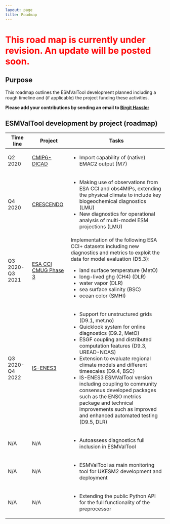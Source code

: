 ```yaml
---
layout: page
title: Roadmap
---
```


<h1 style="color:red">This road map is currently under revision. An update will be posted soon.</h1>

## Purpose

This roadmap outlines the ESMValTool development planned including a rough
timeline and (if applicable) the project funding these activities.

**Please add your contributions by sending an email to <a href="javascript:mail('birgit.hassler','dlr.de')">Birgit Hassler</a>**

## ESMValTool development by project (roadmap)

<table>
<thead>
<tr>
<th>Time line</th>
<th>Project</th>
<th>Tasks</th>
</tr>
</thead>
<tbody>
  <tr>
  <td>Q2 2020</td>
  <td>
  <a href="https://c6de.dkrz.de/de-dicad.html">CMIP6-DICAD</a>
  </td>
  <td>
  <ul>
  <li>Import capability of (native) EMAC2 output (M7)</li>
  </ul>
  </td>
  </tr>
  <tr>
  <td>Q4 2020</td>
  <td>
  <a href="https://ukesm.ac.uk/crescendo/">CRESCENDO</a>
  </td>
  <td>
  <ul>
    <li>Making use of observations from ESA CCI and
    obs4MIPs, extending the physical climate to
    include key biogeochemical diagnostics
    (LMU)</li>
  <li>New diagnostics for operational analysis of
  multi-model ESM projections (LMU)</li>
  </ul>
  </td>
  </tr>
  <tr>
  <td>Q3 2020-Q3 2021</td>
  <td>
  <a href="https://climate.esa.int/en/projects/cmug/">ESA CCI CMUG Phase 3</a>
  </td>
  <td>
  Implementation of the following ESA CCI+ datasets
  including new diagnostics and metrics to exploit
  the data for model evaluation (D5.3):
  <ul>
    <li>land surface temperature (MetO)</li>
    <li>long-lived ghg (CH4) (DLR)</li>
    <li>water vapor (DLR)</li>
    <li>sea surface salinity (BSC)</li>
    <li>ocean color (SMHI)</li>
  </ul>
  </td>
  </tr>
  <tr>
  <td>Q3 2020-Q4 2022</td>
  <td>
  <a href="https://is.enes.org/">IS-ENES3</a>
  </td>
  <td>
  <ul>
    <li>Support for unstructured grids (D9.1, met.no)</li>
    <li>Quicklook system for online diagnostics (D9.2, MetO)</li>
    <li>ESGF coupling and distributed computation features (D9.3, UREAD-NCAS)</li>
    <li>Extension to evaluate regional climate models and different timescales (D9.4, BSC)</li>
    <li>IS-ENES3 ESMValTool version including
    coupling to community consensus developed
    packages such as the ENSO metrics package and
    technical improvements such as improved and
    enhanced automated testing (D9.5, DLR)</li>
  </ul>
  </td>
  </tr>
  <tr>
  <td>N/A</td>
  <td>N/A</td>
  <td>
  <ul>
    <li>Autoassess diagnostics full inclusion in ESMValTool</li>
  </ul>
  </td>
  </tr>
  <tr>
  <td>N/A</td>
  <td>N/A</td>
  <td>
  <ul>
    <li>ESMValTool as main monitoring tool for UKESM2 development and deployment</li>
  </ul>
  </td>
  </tr>
  <tr>
  <td>N/A</td>
  <td>N/A</td>
  <td>
  <ul>
    <li>Extending the public Python API for the full functionality of the preprocessor</li>
  </ul>
  </td>
  </tr>
</tbody>
</table>

